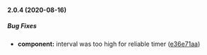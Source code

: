 #### 2.0.4 (2020-08-16)

##### Bug Fixes

* **component:**  interval was too high for reliable timer ([e36e71aa](https://github.com/IgorSzyporyn/react-timeout-button/commit/e36e71aa302c4634a2dc1c6351fd6912713876a9))

